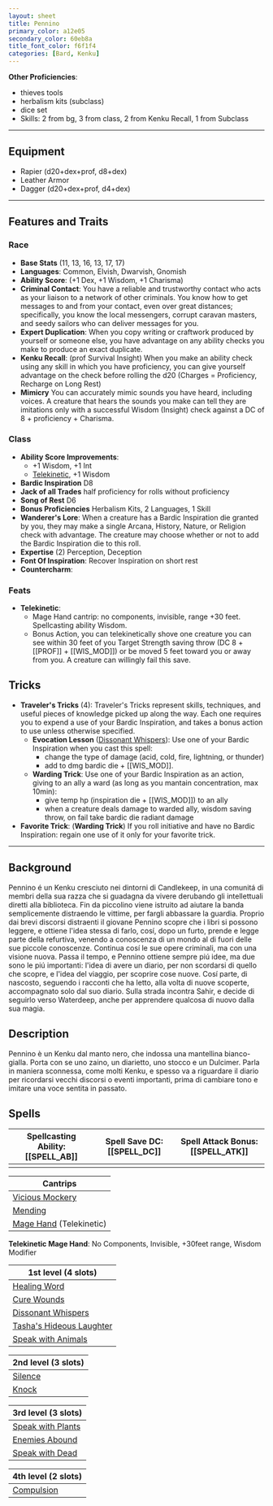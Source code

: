 ```yaml
---
layout: sheet
title: Pennino
primary_color: a12e05
secondary_color: 60eb8a
title_font_color: f6f1f4
categories: [Bard, Kenku]
---
```


**Other Proficiencies**:
- thieves tools
- herbalism kits (subclass)
- dice set
- Skills: 2 from bg, 3 from class, 2 from Kenku Recall, 1 from Subclass

---

## Equipment

- Rapier (d20+dex+prof, d8+dex)
- Leather Armor
- Dagger (d20+dex+prof, d4+dex)

---

## Features and Traits

### Race

- **Base Stats** (11, 13, 16, 13, 17, 17)
- **Languages**: Common, Elvish, Dwarvish, Gnomish
- **Ability Score**: (+1 Dex, +1 Wisdom, +1 Charisma)
- **Criminal Contact**: You have a reliable and trustworthy contact who acts as your liaison to a network of other criminals. You know how to get messages to and from your contact, even over great distances; specifically, you know the local messengers, corrupt caravan masters, and seedy sailors who can deliver messages for you.
- **Expert Duplication**: When you copy writing or craftwork produced by yourself or someone else, you have advantage on any ability checks you make to produce an exact duplicate.
- **Kenku Recall**: (prof Survival Insight) When you make an ability check using any skill in which you have proficiency, you can give yourself advantage on the check before rolling the d20 (Charges = Proficiency, Recharge on Long Rest)
- **Mimicry** You can accurately mimic sounds you have heard, including voices. A creature that hears the sounds you make can tell they are imitations only with a successful Wisdom (Insight) check against a DC of 8 + proficiency + Charisma.

### Class

- **Ability Score Improvements**:
  - +1 Wisdom, +1 Int
  - [Telekinetic](https://2014.5e.tools/feats.html#telekinetic_tce), +1 Wisdom
- **Bardic Inspiration** D8
- **Jack of all Trades** half proficiency for rolls without proficiency
- **Song of Rest** D6
- **Bonus Proficiencies** Herbalism Kits, 2 Languages, 1 Skill
- **Wanderer's Lore**: When a creature has a Bardic Inspiration die granted by you, they may make a single Arcana, History, Nature, or Religion check with advantage. The creature may choose whether or not to add the Bardic Inspiration die to this roll.
- **Expertise** (2) Perception, Deception
- **Font Of Inspiration**: Recover Inspiration on short rest
- **Countercharm**: 

### Feats

- **Telekinetic**:
  - Mage Hand cantrip: no components, invisible, range +30 feet. Spellcasting ability Wisdom.
  - Bonus Action, you can telekinetically shove one creature you can see within 30 feet of you Target Strength saving throw (DC 8 + [[PROF]] + [[WIS_MOD]]) or be moved 5 feet toward you or away from you. A creature can willingly fail this save.

## Tricks

- **Traveler's Tricks** (4): Traveler's Tricks represent skills, techniques, and useful pieces of knowledge picked up along the way. Each one requires you to expend a use of your Bardic Inspiration, and takes a bonus action to use unless otherwise specified.
  - **Evocation Lesson** ([Dissonant Whispers](https://5e.tools/spells.html#dissonant%20whispers_phb)): Use one of your Bardic Inspiration when you cast this spell:
    - change the type of damage (acid, cold, fire, lightning, or thunder)
    - add to dmg bardic die + [[WIS_MOD]].
  - **Warding Trick**: Use one of your Bardic Inspiration as an action, giving to an ally a ward (as long as you mantain concentration, max 10min):
    - give temp hp (inspiration die + [[WIS_MOD]]) to an ally
    - when a creature deals damage to warded ally, wisdom saving throw, on fail take bardic die radiant damage
- **Favorite Trick**: (**Warding Trick**) If you roll initiative and have no Bardic Inspiration: regain one use of it only for your favorite trick.

---

## Background

Pennino é un Kenku cresciuto nei dintorni di Candlekeep, in una comunitá di membri della sua razza che si guadagna da vivere derubando gli intellettuali diretti alla biblioteca. Fin da piccolino viene istruito ad aiutare la banda semplicemente distraendo le vittime, per fargli abbassare la guardia.
Proprio dai brevi discorsi distraenti il giovane Pennino scopre che i libri si possono leggere, e ottiene l'idea stessa di farlo, cosí, dopo un furto, prende e legge parte della refurtiva, venendo a conoscenza di un mondo al di fuori delle sue piccole conoscenze. Continua cosí le sue opere criminali, ma con una visione nuova.
Passa il tempo, e Pennino ottiene sempre piú idee, ma due sono le piú importanti: l'idea di avere un diario, per non scordarsi di quello che scopre, e l'idea del viaggio, per scoprire cose nuove. Cosí parte, di nascosto, seguendo i racconti che ha letto, alla volta di nuove scoperte, accompagnato solo dal suo diario. Sulla strada incontra Sahir, e decide di seguirlo verso Waterdeep, anche per apprendere qualcosa di nuovo dalla sua magia.

## Description

Pennino è un Kenku dal manto nero, che indossa una mantellina bianco-gialla. Porta con se uno zaino, un diarietto, uno stocco e un Dulcimer. Parla in maniera sconnessa, come molti Kenku, e spesso va a riguardare il diario per ricordarsi vecchi discorsi o eventi importanti, prima di cambiare tono e imitare una voce sentita in passato.

## Spells

| Spellcasting Ability: [[SPELL_AB]] | Spell Save DC: [[SPELL_DC]] | Spell Attack Bonus: [[SPELL_ATK]] |
| ------------------------- |-------------------|------------------------|
|                           |                   |                        |

| Cantrips                                                              |
| --------------------------------------------------------------------- |
| [Vicious Mockery](https://5e.tools/spells.html#vicious%20mockery_phb) |
| [Mending](https://5e.tools/spells.html#mending_phb) |
| [Mage Hand](https://5e.tools/spells.html#mage%20hand_phb) (Telekinetic) |

**Telekinetic Mage Hand**: No Components, Invisible, +30feet range, Wisdom Modifier

| 1st level (4 slots) |
| ------------ |
| [Healing Word](https://5e.tools/spells.html#healing%20word_phb)|
| [Cure Wounds](https://5e.tools/spells.html#cure%20wounds_phb) |
| [Dissonant Whispers](https://5e.tools/spells.html#dissonant%20whispers_phb) |
| [Tasha's Hideous Laughter](https://5e.tools/spells.html#tasha's%20hideous%20laughter_phb) |
| [Speak with Animals](https://5e.tools/spells.html#speak%20with%20animals_phb) |

| 2nd level (3 slots) |
| -------------------- |
| [Silence](https://5e.tools/spells.html#silence_phb) |
| [Knock](https://5e.tools/spells.html#knock_phb) |

| 3rd level (3 slots) |
| -------------------- |
| [Speak with Plants](https://5e.tools/spells.html#speak%20with%20plants_phb) |
| [Enemies Abound](https://5e.tools/spells.html#enemies%20abound_xge) |
| [Speak with Dead](https://5e.tools/spells.html#speak%20with%20dead_phb) |

| 4th level (2 slots) |
| -------------------- |
| [Compulsion](https://5e.tools/spells.html#compulsion_phb) |

